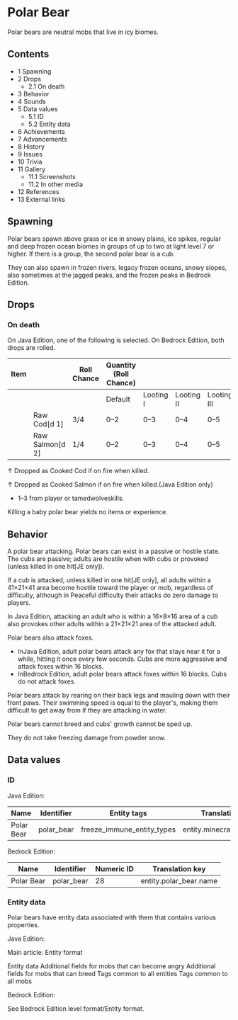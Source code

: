 # Polar Bear
Polar bears are neutral mobs that live in icy biomes.

## Contents
- 1 Spawning
- 2 Drops
	- 2.1 On death
- 3 Behavior
- 4 Sounds
- 5 Data values
	- 5.1 ID
	- 5.2 Entity data
- 6 Achievements
- 7 Advancements
- 8 History
- 9 Issues
- 10 Trivia
- 11 Gallery
	- 11.1 Screenshots
	- 11.2 In other media
- 12 References
- 13 External links

## Spawning
Polar bears spawn above grass or ice in snowy plains, ice spikes, regular and deep frozen ocean biomes in groups of up to two at light level 7 or higher. If there is a group, the second polar bear is a cub.

They can also spawn in frozen rivers, legacy frozen oceans, snowy slopes, also sometimes at the jagged peaks, and the frozen peaks in Bedrock Edition.

## Drops
### On death
On Java Edition, one of the following is selected. On Bedrock Edition, both drops are rolled.

| Item |                 | Roll Chance | Quantity (Roll Chance) |           |            |             |
|------|-----------------|-------------|------------------------|-----------|------------|-------------|
|      |                 |             | Default                | Looting I | Looting II | Looting III |
|      | Raw Cod[d 1]    | 3/4         | 0–2                    | 0–3       | 0–4        | 0–5         |
|      | Raw Salmon[d 2] | 1/4         | 0–2                    | 0–3       | 0–4        | 0–5         |


↑ Dropped as Cooked Cod if on fire when killed.

↑ Dropped as Cooked Salmon if on fire when killed.(Java Edition only)


- 1–3 from player or tamedwolveskills.

Killing a baby polar bear yields no items or experience.

## Behavior
A polar bear attacking.
Polar bears can exist in a passive or hostile state. The cubs are passive; adults are hostile when with cubs or provoked (unless killed in one hit‌[JE  only]).

If a cub is attacked, unless killed in one hit‌[JE  only], all adults within a 41×21×41 area become hostile toward the player or mob, regardless of difficulty, although in Peaceful difficulty their attacks do zero damage to players.

In Java Edition, attacking an adult who is within a 16×8×16 area of a cub also provokes other adults within a 21×21×21 area of the attacked adult.

Polar bears also attack foxes.

- InJava Edition, adult polar bears attack any fox that stays near it for a while, hitting it once every few seconds. Cubs are more aggressive and attack foxes within 16 blocks.
- InBedrock Edition, adult polar bears attack foxes within 16 blocks. Cubs do not attack foxes.

Polar bears attack by rearing on their back legs and mauling down with their front paws. Their swimming speed is equal to the player's, making them difficult to get away from if they are attacking in water.

Polar bears cannot breed and cubs' growth cannot be sped up.

They do not take freezing damage from powder snow.

## Data values
### ID
Java Edition:

| Name       | Identifier | Entity tags                | Translation key             |
|------------|------------|----------------------------|-----------------------------|
| Polar Bear | polar_bear | freeze_immune_entity_types | entity.minecraft.polar_bear |

Bedrock Edition:

| Name       | Identifier | Numeric ID | Translation key        |
|------------|------------|------------|------------------------|
| Polar Bear | polar_bear | 28         | entity.polar_bear.name |

### Entity data
Polar bears have entity data associated with them that contains various properties.

Java Edition:

Main article: Entity format

 Entity data
Additional fields for mobs that can become angry
Additional fields for mobs that can breed
Tags common to all entities
Tags common to all mobs

Bedrock Edition:

See Bedrock Edition level format/Entity format.

